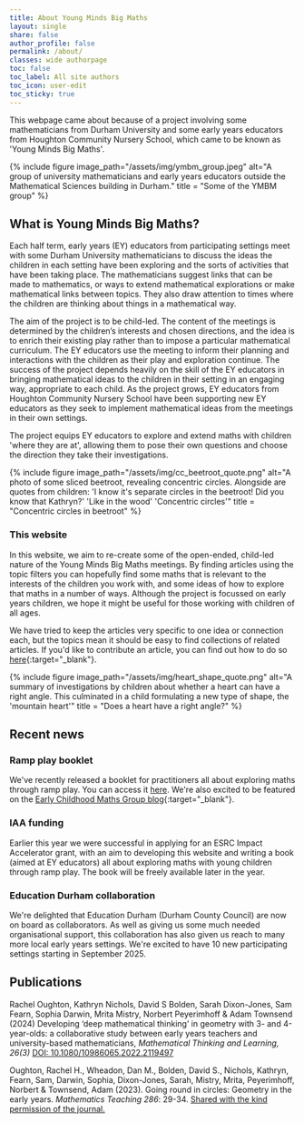 ```yaml
---
title: About Young Minds Big Maths
layout: single
share: false
author_profile: false
permalink: /about/
classes: wide authorpage
toc: false
toc_label: All site authors
toc_icon: user-edit
toc_sticky: true
---
```


This webpage came about because of a project involving some mathematicians from Durham University and some early years educators from Houghton Community Nursery School, which came to be known as 'Young Minds Big Maths'.

{% include figure image_path="/assets/img/ymbm_group.jpeg" alt="A group of university mathematicians and early years educators outside the Mathematical Sciences building in Durham." title = "Some of the YMBM group" %}


## What is Young Minds Big Maths?

Each half term, early years (EY) educators from participating settings meet with some Durham University mathematicians to discuss the ideas the children in each setting have been exploring and the sorts of activities that have been taking place. The mathematicians suggest links that can be made to mathematics, or ways to extend mathematical explorations or make mathematical links between topics. They also draw attention to times where the children are thinking about things in a mathematical way. 

The aim of the project is to be child-led. The content of the meetings is determined by the children’s interests and chosen directions, and the idea is to enrich their existing play rather than to impose a particular mathematical curriculum. The EY educators use the meeting to inform their planning and interactions with the children as their play and exploration continue. The success of the project depends heavily on the skill of the EY educators in bringing mathematical ideas to the children in their setting in an engaging way, appropriate to each child. As the project grows, EY educators from Houghton Community Nursery School have been supporting new EY educators as they seek to implement mathematical ideas from the meetings in their own settings.

The project equips EY educators to explore and extend maths with children 'where they are at', allowing them to pose their own questions and choose the direction they take their investigations. 


{% include figure image_path="/assets/img/cc_beetroot_quote.png" alt="A photo of some sliced beetroot, revealing concentric circles. Alongside are quotes from children: 'I know it's separate circles in the beetroot! Did you know that Kathryn?' 'Like in the wood' 'Concentric circles'" title = "Concentric circles in beetroot" %}


### This website

In this website, we aim to re-create some of the open-ended, child-led nature of the Young Minds Big Maths meetings. By finding articles using the topic filters you can hopefully find some maths that is relevant to the interests of the children you work with, and some ideas of how to explore that maths in a number of ways. Although the project is focussed on early years children, we hope it might be useful for those working with children of all ages.

We have tried to keep the articles very specific to one idea or connection each, but the topics mean it should be easy to find collections of related articles. If you'd like to contribute an article, you can find out how to do so [here](https://github.com/samfearn/ymbmweb){:target="_blank"}.

{% include figure image_path="/assets/img/heart_shape_quote.png" alt="A summary of investigations by children about whether a heart can have a right angle. This culminated in a child formulating a new type of shape, the 'mountain heart'" title = "Does a heart have a right angle?" %}


## Recent news

### Ramp play booklet

We've recently released a booklet for practitioners all about exploring maths through ramp play. You can access it [here]({{site.baseulr}}/ramp_play/). We're also excited to be featured on the [Early Childhood Maths Group blog](https://earlymaths.org/ramp-play/){:target="_blank"}.

### IAA funding

Earlier this year we were successful in applying for an ESRC Impact Accelerator grant, with an aim to developing this website and writing a book (aimed at EY educators) all about exploring maths with young children through ramp play. The book will be freely available later in the year.

### Education Durham collaboration

We're delighted that Education Durham (Durham County Council) are now on board as collaborators. As well as giving us some much needed organisational support, this collaboration has also given us reach to many more local early years settings. We're excited to have 10 new participating settings starting in September 2025.


## Publications

Rachel Oughton, Kathryn Nichols, David S Bolden, Sarah Dixon-Jones, Sam Fearn, Sophia Darwin, Mrita Mistry, Norbert Peyerimhoff & Adam Townsend (2024) Developing ‘deep mathematical thinking’ in geometry with 3- and 4-year-olds: a collaborative study between early years teachers and university-based mathematicians, *Mathematical Thinking and Learning, 26(3)* [DOI: 10.1080/10986065.2022.2119497](https://doi.org/10.1080/10986065.2022.2119497)

Oughton, Rachel H., Wheadon, Dan M., Bolden, David S., Nichols, Kathryn, Fearn, Sam, Darwin, Sophia, Dixon-Jones, Sarah, Mistry, Mrita, Peyerimhoff, Norbert & Townsend, Adam (2023). Going round in circles: Geometry in the early years. *Mathematics Teaching 286*: 29-34. [Shared with the kind permission of the journal.](https://www.durham.ac.uk/media/durham-university/departments-/mathematical-sciences/events/Oughton_final.pdf)
